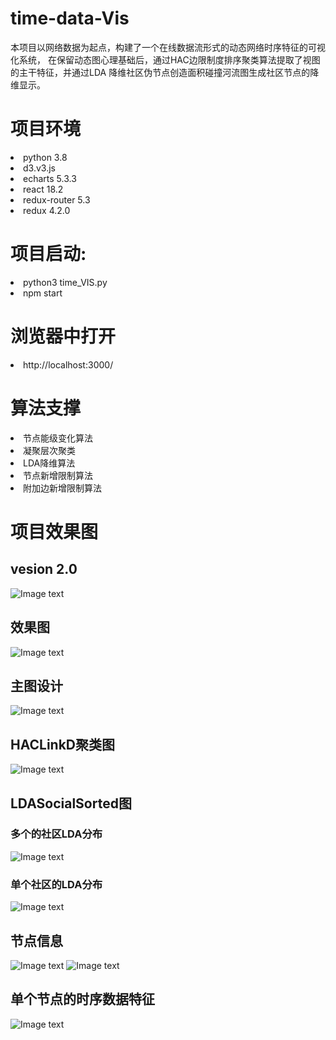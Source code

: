 # time-data-Vis


本项目以网络数据为起点，构建了一个在线数据流形式的动态网络时序特征的可视化系统， 
在保留动态图心理基础后，通过HAC边限制度排序聚类算法提取了视图的主干特征，并通过LDA
降维社区伪节点创造面积碰撞河流图生成社区节点的降维显示。

<h1>项目环境</h1>

<li>python 3.8</li>
<li>d3.v3.js</li>
<li>echarts 5.3.3</li>
<li>react 18.2</li>
<li>redux-router 5.3</li>
<li>redux 4.2.0</li>

<h1>项目启动:</h1>
<li>python3 time_VIS.py</li>
<li>npm start</li>

<h1>浏览器中打开</h1>
<li>http://localhost:3000/</li>

<h1>算法支撑</h1>
<li>节点能级变化算法</li>
<li>凝聚层次聚类</li>
<li>LDA降维算法</li>
<li>节点新增限制算法</li>
<li>附加边新增限制算法</li>

<h1>项目效果图</h1>

<h2>vesion 2.0 </h2>

![Image text](https://github.com/ZhangLangZhong/time_data_vis/blob/master/src/assets/image/V2.PNG)

<h2>效果图</h2>

![Image text](https://github.com/ZhangLangZhong/time_data_vis/blob/master/src/assets/image/9.PNG)

<h2>主图设计</h2>

![Image text](https://github.com/ZhangLangZhong/time_data_vis/blob/master/src/assets/image/2.PNG)

<h2>HACLinkD聚类图</h2>

![Image text](https://github.com/ZhangLangZhong/time_data_vis/blob/master/src/assets/image/3.PNG)
    

<h2>LDASocialSorted图</h2>

<h3>多个的社区LDA分布</h3>

![Image text](https://github.com/ZhangLangZhong/time_data_vis/blob/master/src/assets/image/7.PNG)

<h3>单个社区的LDA分布</h3>

![Image text](https://github.com/ZhangLangZhong/time_data_vis/blob/master/src/assets/image/8.PNG)


<h2>节点信息</h2>

![Image text](https://github.com/ZhangLangZhong/time_data_vis/blob/master/src/assets/image/4.PNG)
![Image text](https://github.com/ZhangLangZhong/time_data_vis/blob/master/src/assets/image/5.PNG)

<h2>单个节点的时序数据特征</h2>

![Image text](https://github.com/ZhangLangZhong/time_data_vis/blob/master/src/assets/image/6.PNG)

